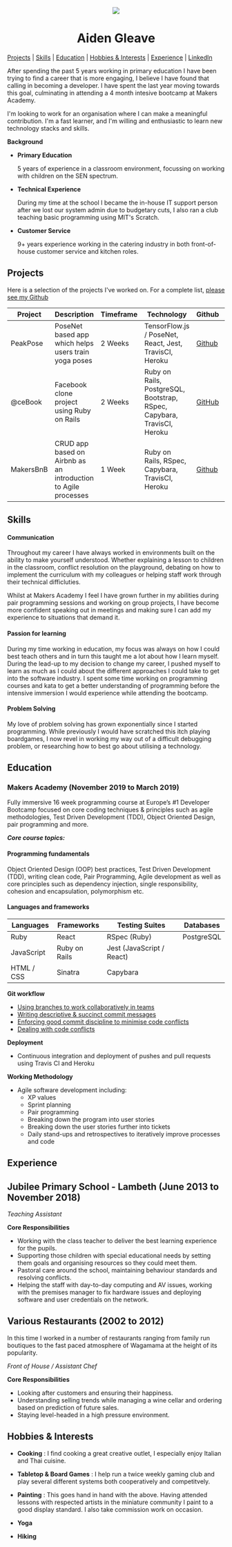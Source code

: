 <!-- Any improvements would be:
• could you link relevant Github commits e.g. ‘Writing descriptive & succinct commit messages’
• I’d like you evidence your skills sections with more specific examples of passion for learning
• You might be able to dig through and find a link to show off some
• I’d love now for you to think about developing your broader interest in tech (and get it in your CV) to standout even more amongst a Makers pool with similar skills
By this I mean
• Mention a technology you’re interested in now
• Tell us about a project your working on now
• List any blogs, developers that light you up
• Consider heading to meet-ups and hackathons and list them there.
• Blog though your learning journey -->

<center>
<img src="https://i.postimg.cc/nhfRCGZp/Aiden.png">
 
<h1>Aiden Gleave</h1>
</center>


 [Projects](#projects) | [Skills](#skills) | [Education](#education) | [Hobbies & Interests](#interests) | [Experience](#experience) | [LinkedIn](https://www.linkedin.com/in/aiden-gleave-901b8a16b/)


After spending the past 5 years working in primary education I have been trying to find a career that is more engaging, I believe I have found that calling in becoming a developer. I have spent the last year moving towards this goal, culminating in attending a 4 month intesive bootcamp at Makers Academy.

I'm looking to work for an organisation where I can make a meaningful contribution. I'm a fast learner, and I'm willing and enthusiastic to learn new technology stacks and skills.



**Background**

- **Primary Education**

     5 years of experience in a classroom environment, focussing on working with children on the SEN spectrum.

- **Technical Experience**

     During my time at the school I became the in-house IT support person after we lost our system admin due to budgetary cuts, I also ran a club teaching basic programming using MIT's Scratch.

- **Customer Service**

     9+ years experience working in the catering industry in both front-of-house customer service and kitchen roles.



## Projects

Here is a selection of the projects I've worked on. For a complete list, [please see my Github](https://github.com/aidengleave?tab=repositories) 

| **Project**               | **Description**                                                                                                           | **Timeframe** | **Technology**                                | **Github**                                                          | **Live**                                          |
| ------------------------- | ------------------------------------------------------------------------------------------------------------------------- | ------------- | --------------------------------------------- | ------------------------------------------------------------------- | ------------------------------------------------- |
| PeakPose        | PoseNet based app which helps users train yoga poses                                                                  | 2 Weeks       | TensorFlow.js / PoseNet, React, Jest, TravisCI, Heroku  | [Github](https://github.com/aidengleave/peakPose)               | [Live](https://codename-asana.herokuapp.com/)                  |
|  @ceBook   | Facebook clone project using Ruby on Rails | 2 Weeks | Ruby on Rails, PostgreSQL, Bootstrap, RSpec, Capybara, TravisCI, Heroku | [GitHub](https://github.com/aidengleave/acebook-desk-warriors)                                  | [Live](https://acebook-team-desk-warriors.herokuapp.com/)           |            |
|    MakersBnB      | CRUD app based on Airbnb as an introduction to Agile processes  | 1 Week | Ruby on Rails, RSpec, Capybara, TravisCI, Heroku |[Github](https://github.com/aidengleave/MakersBnB)                                     | [Live](https://makersbnb6ever.herokuapp.com/)

## Skills

#### Communication

Throughout my career I have always worked in environments built on the ability to make yourself understood. Whether explaining a lesson to children in the classroom, conflict resolution on the playground, debating on how to implement the curriculum with my colleagues or helping staff work through their technical difficluties.

Whilst at Makers Academy I feel I have grown further in my abilities during pair programming sessions and working on group projects, I have become more confident speaking out in meetings and making sure I can add my experience to situations that demand it.

#### Passion for learning

During my time working in education, my focus was always on how I could best teach others and in turn this taught me a lot about how I learn myself. During the lead-up to my decision to change my career, I pushed myself to learn as much as I could about the different approaches I could take to get into the software industry. I spent some time working on programming courses and kata to get a better understanding of programming before the intensive immersion I would experience while attending the bootcamp.

#### Problem Solving

My love of problem solving has grown exponentially since I started programming. While previously I would have scratched this itch playing boardgames, I now revel in working my way out of a difficult debugging problem, or researching how to best go about utilising a technology.

## Education

### Makers Academy (November 2019 to March 2019)

Fully immersive 16 week programming course at Europe’s #1 Developer Bootcamp focused on core coding techniques & principles such as agile methodologies, Test Driven Development (TDD), Object Oriented Design, pair programming and more.

_**Core course topics:**_

#### Programming fundamentals

Object Oriented Design (OOP) best practices, Test Driven Development (TDD), writing clean code, Pair Programming, Agile development as well as core principles such as dependency injection, single responsibility, cohesion and encapsulation, polymorphism etc.

#### Languages and frameworks

| **Languages**                  	| **Frameworks**                 	| **Testing Suites**               	| **Databases**                  	|
| --------------------------------	| --------------------------------	| ----------------------------------	| --------------------------------	|
| Ruby                           	| React                          	| RSpec (Ruby)                     	| PostgreSQL                     	|
| JavaScript                     	| Ruby on Rails                  	| Jest (JavaScript / React)        	|                                	|
| HTML / CSS                     	| Sinatra                        	| Capybara                         	|                                	|

**Git workflow**

- [Using branches to work collaboratively in teams](https://github.com/aidengleave/peakPose/branches)
- [Writing descriptive & succinct commit messages](https://github.com/aidengleave/acebook-desk-warriors/commits?author=aidengleave) 
- [Enforcing good commit discipline to minimise code conflicts](https://github.com/aidengleave/acebook-desk-warriors/commits/development)
- [Dealing with code conflicts](https://github.com/aidengleave/peakPose/commit/75e92e4ac3cdb11e11363c5fb344fa545739d01d)

**Deployment**

- Continuous integration and deployment of pushes and pull requests using Travis CI and Heroku

**Working Methodology**

- Agile software development including:
  - XP values
  - Sprint planning
  - Pair programming
  - Breaking down the program into user stories
  - Breaking down the user stories further into tickets
  - Daily stand-ups and retrospectives to iteratively improve processes and code

## Experience

## **Jubilee Primary School - Lambeth** (June 2013 to November 2018)    

_Teaching Assistant_

**Core Responsibilities**

- Working with the class teacher to deliver the best learning experience for the pupils.
- Supporting those children with special educational needs by setting them goals and organising resources so they could meet them.
- Pastoral care around the school, maintaining behaviour standards and resolving conflicts.
- Helping the staff with day-to-day computing and AV issues, working with the premises manager to fix hardware issues and deploying software and user credentials on the network.

## **Various Restaurants** (2002 to 2012)   

In this time I worked in a number of restaurants ranging from family run boutiques to the fast paced atmosphere of Wagamama at the height of its popularity.

_Front of House / Assistant Chef_

**Core Responsibilities**

- Looking after customers and ensuring their happiness.
- Understanding selling trends while managing a wine cellar and ordering based on prediction of future sales.
- Staying level-headed in a high pressure environment.


## Hobbies & Interests
- **Cooking** : I find cooking a great creative outlet, I especially enjoy Italian and Thai cuisine. 

 - **Tabletop & Board Games** : I help run a twice weekly gaming club and play several different systems both cooperatively and competitvely.

 - **Painting** : This goes hand in hand with the above. Having attended lessons with respected artists in the miniature community I paint to a good display standard. I also take commission work on occasion. 
 
 - **Yoga**
 
 - **Hiking**

